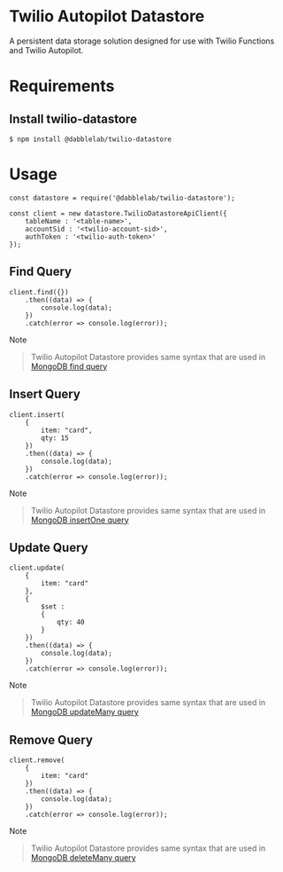 Twilio Autopilot Datastore
================
A persistent data storage solution designed for use with Twilio Functions and Twilio Autopilot.

# Requirements

## Install twilio-datastore

```
$ npm install @dabblelab/twilio-datastore

```

# Usage

```
const datastore = require('@dabblelab/twilio-datastore');

const client = new datastore.TwilioDatastoreApiClient({
    tableName : '<table-name>',
    accountSid : '<twilio-account-sid>',
    authToken : '<twilio-auth-token>'
});

```

## Find Query

```
client.find({})
    .then((data) => {
        console.log(data);
    })
    .catch(error => console.log(error));

```

Note
> Twilio Autopilot Datastore provides same syntax that are used in [MongoDB find query](https://docs.mongodb.com/manual/reference/method/db.collection.find/)

## Insert Query

```
client.insert(
    { 
        item: "card", 
        qty: 15 
    })
    .then((data) => {
        console.log(data);
    })
    .catch(error => console.log(error));

```

Note
> Twilio Autopilot Datastore provides same syntax that are used in [MongoDB insertOne query](https://docs.mongodb.com/manual/reference/method/db.collection.insertOne/)

## Update Query

```
client.update(
    {
        item: "card"
    }, 
    {
        $set : 
        {
            qty: 40
        }
    })
    .then((data) => {
        console.log(data);
    })
    .catch(error => console.log(error));

```

Note
> Twilio Autopilot Datastore provides same syntax that are used in [MongoDB updateMany query](https://docs.mongodb.com/manual/reference/method/db.collection.updateMany/)

## Remove Query

```
client.remove(
    {
        item: "card"
    })
    .then((data) => {
        console.log(data);
    })
    .catch(error => console.log(error));

```

Note
> Twilio Autopilot Datastore provides same syntax that are used in [MongoDB deleteMany query](https://docs.mongodb.com/manual/reference/method/db.collection.deleteMany/)